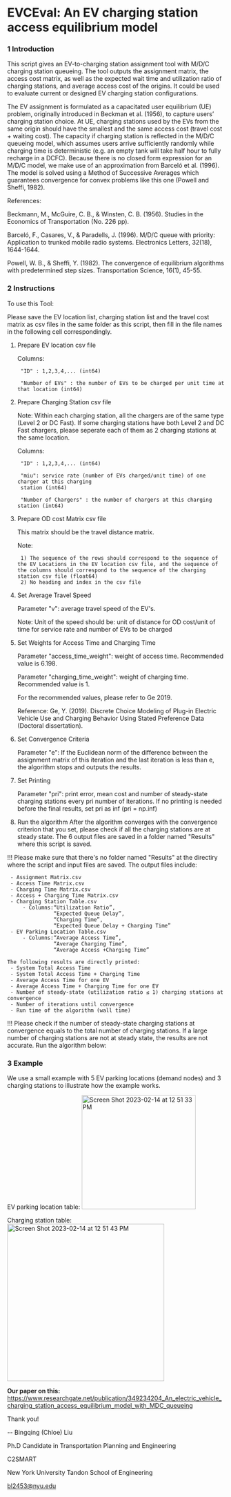 # EVCEval: An EV charging station access equilibrium model 

### 1 Introduction

This script gives an EV-to-charging station assignment tool with M/D/C charging station queueing. The tool outputs the assignment matrix, the access cost matrix, as well as the expected wait time and utilization ratio of charging stations, and average access cost of the origins. It could be used to evaluate current or designed EV charging station configurations. 

The EV assignment is formulated as a capacitated user equilibrium (UE) problem, originally introduced in Beckman et al. (1956), to capture users’ charging station choice. At UE, charging stations used by the EVs from the same origin should have the smallest and the same access cost (travel cost + waiting cost). The capacity if charging station is reflected in the M/D/C queueing model, which assumes users arrive sufficiently randomly while charging time is deterministic (e.g. an empty tank will take half hour to fully recharge in a DCFC). Because there is no closed form expression for an M/D/C model, we make use of an approximation from Barceló et al. (1996). The model is solved using a Method of Successive Averages which guarantees convergence for convex problems like this one (Powell and Sheffi, 1982). 

References:

Beckmann, M., McGuire, C. B., & Winsten, C. B. (1956). Studies in the Economics of Transportation (No. 226 pp).

Barceló, F., Casares, V., & Paradells, J. (1996). M/D/C queue with priority: Application to trunked mobile radio systems. Electronics Letters, 32(18), 1644-1644.

Powell, W. B., & Sheffi, Y. (1982). The convergence of equilibrium algorithms with predetermined step sizes. Transportation Science, 16(1), 45-55.



### 2 Instructions

To use this Tool:

Please save the EV location list, charging station list and the travel cost matrix as csv files in the same folder as this script, then fill in the file names in the following cell correspondingly.

1. Prepare EV location csv file
    
    Columns:
    
        "ID" : 1,2,3,4,... (int64)
    
        "Number of EVs" : the number of EVs to be charged per unit time at that location (int64)
    
2. Prepare Charging Station csv file

    Note: Within each charging station, all the chargers are of the same type (Level 2 or DC Fast). If some charging stations have both Level 2 and DC Fast chargers, please seperate each of them as 2 charging stations at the same location.
    
    Columns:
    
        "ID" : 1,2,3,4,... (int64)
        
        "miu": service rate (number of EVs charged/unit time) of one charger at this charging
        station (int64)
        
        "Number of Chargers" : the number of chargers at this charging station (int64)
        
3. Prepare OD cost Matrix csv file

    This matrix should be the travel distance matrix. 
    
    Note:
    
        1) The sequence of the rows should correspond to the sequence of the EV Locations in the EV location csv file, and the sequence of the columns should correspond to the sequence of the charging station csv file (float64)
        2) No heading and index in the csv file

4. Set Average Travel Speed

    Parameter "v": average travel speed of the EV's.
    
    Note: Unit of the speed should be: unit of distance for OD cost/unit of time for service rate and number of EVs to be charged  
    
5. Set Weights for Access Time and Charging Time

    Parameter "access_time_weight":  weight of access time. Recommended value is 6.198.
    
    Parameter "charging_time_weight":  weight of charging time. Recommended value is 1.
    
    For the recommended values, please refer to Ge 2019.
    
    Reference: Ge, Y. (2019). Discrete Choice Modeling of Plug-in Electric Vehicle Use and Charging Behavior Using Stated Preference Data (Doctoral dissertation).

6. Set Convergence Criteria

    Parameter "e":  If the Euclidean norm of the difference between the assignment matrix of this iteration and the last iteration is less than e, the algorithm stops and outputs the results.  

7. Set Printing

    Parameter "pri": print error, mean cost and number of steady-state charging stations every  pri number of iterations. If no printing is needed before the final results, set pri as inf (pri = np.inf)

8. Run the algorithm
    After the algorithm converges with the convergence criterion that you set, please check if all the charging stations are at steady state. 
    The 6 output files are saved in a folder named "Results" where this script is saved. 
    
!!! Please make sure that there's no folder named "Results" at the directiry where the script and input files are saved. 
    The output files include:
    
     - Assignment Matrix.csv
     - Access Time Matrix.csv
     - Charging Time Matrix.csv
     - Access + Charging Time Matrix.csv
     - Charging Station Table.csv
         - Columns:“Utilization Ratio”, 
                   “Expected Queue Delay”, 
                   “Charging Time”, 
                   “Expected Queue Delay + Charging Time”
     - EV Parking Location Table.csv
         - Columns:“Average Access Time”, 
                   “Average Charging Time”, 
                   “Average Access +Charging Time”
    
    The following results are directly printed:
     - System Total Access Time
     - System Total Access Time + Charging Time
     - Average Access Time for one EV
     - Average Access Time + Charging Time for one EV
     - Number of steady-state (utilization ratio ≤ 1) charging stations at convergence 
     - Number of iterations until convergence
     - Run time of the algorithm (wall time)
     
!!! Please check if the number of steady-state charging stations at convergence equals to the total number of charging stations. If a large number of charging stations are not at steady state, the results are not accurate.
Run the algorithm below:



### 3 Example
We use a small example with 5 EV parking locations (demand nodes) and 3 charging stations to illustrate how the example works.

EV parking location table:
<img width="264" alt="Screen Shot 2023-02-14 at 12 51 33 PM" src="https://user-images.githubusercontent.com/75587054/218817859-09c0a6e5-8cd3-4b1b-ace3-004c9e699869.png">

Charging station table:
<img width="364" alt="Screen Shot 2023-02-14 at 12 51 43 PM" src="https://user-images.githubusercontent.com/75587054/218817893-9d2bc9c0-0f7b-4c30-9729-915b28f5832e.png">





**Our paper on this:**
https://www.researchgate.net/publication/349234204_An_electric_vehicle_charging_station_access_equilibrium_model_with_MDC_queueing


Thank you!

--
Bingqing (Chloe) Liu

Ph.D Candidate in Transportation Planning and Engineering   

C2SMART

New York University Tandon School of Engineering

bl2453@nyu.edu


